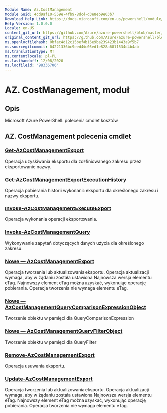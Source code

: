 ```yaml
---
Module Name: Az.CostManagement
Module Guid: 4cd9af10-559e-4fb9-8dcd-d3e8eb9e03b7
Download Help Link: https://docs.microsoft.com/en-us/powershell/module/az.costmanagement
Help Version: 1.0.0.0
Locale: en-US
content_git_url: https://github.com/Azure/azure-powershell/blob/master/src/CostManagement/help/Az.CostManagement.md
original_content_git_url: https://github.com/Azure/azure-powershell/blob/master/src/CostManagement/help/Az.CostManagement.md
ms.openlocfilehash: 0bfac4d12c15bef8b16e9ba239423b1443a9f5b7
ms.sourcegitcommit: 04221336bc9eed46c05ed1e828a6811534d4b4ab
ms.translationtype: MT
ms.contentlocale: pl-PL
ms.lasthandoff: 12/08/2020
ms.locfileid: "98336706"
---
```

# AZ. CostManagement, moduł
## Opis
Microsoft Azure PowerShell: polecenia cmdlet kosztów

## AZ. CostManagement polecenia cmdlet
### [Get-AzCostManagementExport](Get-AzCostManagementExport.md)
Operacja uzyskiwania eksportu dla zdefiniowanego zakresu przez eksportowanie nazwy.

### [Get-AzCostManagementExportExecutionHistory](Get-AzCostManagementExportExecutionHistory.md)
Operacja pobierania historii wykonania eksportu dla określonego zakresu i nazwy eksportu.

### [Invoke-AzCostManagementExecuteExport](Invoke-AzCostManagementExecuteExport.md)
Operacja wykonania operacji eksportowania.

### [Invoke-AzCostManagementQuery](Invoke-AzCostManagementQuery.md)
Wykonywanie zapytań dotyczących danych użycia dla określonego zakresu.

### [Nowe — AzCostManagementExport](New-AzCostManagementExport.md)
Operacja tworzenia lub aktualizowania eksportu.
Operacja aktualizacji wymaga, aby w żądaniu została ustawiona Najnowsza wersja elementu eTag.
Najnowszy element eTag można uzyskać, wykonując operację pobierania.
Operacja tworzenia nie wymaga elementu eTag.

### [Nowe — AzCostManagementQueryComparisonExpressionObject](New-AzCostManagementQueryComparisonExpressionObject.md)
Tworzenie obiektu w pamięci dla QueryComparisonExpression

### [Nowe — AzCostManagementQueryFilterObject](New-AzCostManagementQueryFilterObject.md)
Tworzenie obiektu w pamięci dla QueryFilter

### [Remove-AzCostManagementExport](Remove-AzCostManagementExport.md)
Operacja usuwania eksportu.

### [Update-AzCostManagementExport](Update-AzCostManagementExport.md)
Operacja tworzenia lub aktualizowania eksportu.
Operacja aktualizacji wymaga, aby w żądaniu została ustawiona Najnowsza wersja elementu eTag.
Najnowszy element eTag można uzyskać, wykonując operację pobierania.
Operacja tworzenia nie wymaga elementu eTag.

